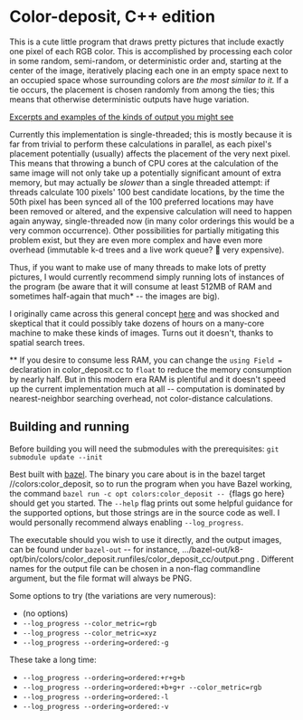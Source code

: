 # Color-deposit, C++ edition

This is a cute little program that draws pretty pictures that include exactly one pixel of each RGB
color. This is accomplished by processing each color in some random, semi-random, or deterministic
order and, starting at the center of the image, iteratively placing each one in an empty space next
to an occupied space whose surrounding colors are *the most similar to it.* If a tie occurs, the
placement is chosen randomly from among the ties; this means that otherwise deterministic outputs
have huge variation.

[Excerpts and examples of the kinds of output you might see](https://imgur.com/a/CnTWV0G)

Currently this implementation is single-threaded; this is mostly because it is far from trivial to
perform these calculations in parallel, as each pixel's placement potentially (usually) affects the
placement of the very next pixel. This means that throwing a bunch of CPU cores at the calculation
of the same image will not only take up a potentially significant amount of extra memory, but may
actually be *slower* than a single threaded attempt: if threads calculate 100 pixels' 100 best
candidate locations, by the time the 50th pixel has been synced all of the 100 preferred locations
may have been removed or altered, and the expensive calculation will need to happen again anyway,
single-threaded now (in many color orderings this would be a very common occurrence). Other
possibilities for partially mitigating this problem exist, but they are even more complex and have
even more overhead (immutable k-d trees and a live work queue? 🤔 very expensive).

Thus, if you want to make use of many threads to make lots of pretty pictures, I would currently
recommend simply running lots of instances of the program (be aware that it will consume at least
512MB of RAM and sometimes half-again that much* -- the images are big).

I originally came across this general concept
[here](https://codegolf.stackexchange.com/a/22326/85579) and was shocked and skeptical that it could
possibly take dozens of hours on a many-core machine to make these kinds of images. Turns out it
doesn't, thanks to spatial search trees.

** If you desire to consume less RAM, you can change the `using Field =` declaration in
color_deposit.cc to `float` to reduce the memory consumption by nearly half. But in this modern era
RAM is plentiful and it doesn't speed up the current implementation much at all -- computation is
dominated by nearest-neighbor searching overhead, not color-distance calculations.

## Building and running

Before building you will need the submodules with the prerequisites: `git submodule update --init`

Best built with [bazel](https://bazel.build/). The binary you care about is in the bazel target
//colors:color_deposit, so to run the program when you have Bazel working, the command
`bazel run -c opt colors:color_deposit -- `{flags go here} should get you started. The `--help` flag
prints out some helpful guidance for the supported options, but those strings are in the source code
as well. I would personally recommend always enabling `--log_progress`.

The executable should you wish to use it directly, and the output images, can be found under
`bazel-out` -- for instance,
.../bazel-out/k8-opt/bin/colors/color_deposit.runfiles/color_deposit_cc/output.png . Different
names for the output file can be chosen in a non-flag commandline argument, but the file format will
always be PNG.

Some options to try (the variations are very numerous):

- (no options)
- `--log_progress --color_metric=rgb`
- `--log_progress --color_metric=xyz`
- `--log_progress --ordering=ordered:-g`

These take a long time:

- `--log_progress --ordering=ordered:+r+g+b`
- `--log_progress --ordering=ordered:+b+g+r --color_metric=rgb`
- `--log_progress --ordering=ordered:-l`
- `--log_progress --ordering=ordered:-v`
